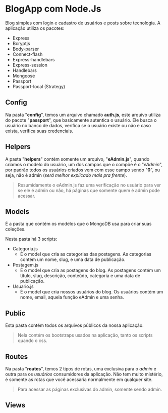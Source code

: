 # BlogApp com Node.Js

Blog simples com login e cadastro de usuários e posts sobre tecnologia. A aplicação utiliza os pacotes: 

 - Express
 - Bcryptjs
 - Body-parser
 - Connect-flash
 - Express-handlebars
 - Express-session
 - Handlebars
 - Mongoose
 - Passport
 - Passport-local (Strategy)

## Config

Na pasta "**config**", temos um arquivo chamado **auth.js**, este arquivo utiliza do pacote "**passport**", que basicamente autentica o usuário. Ele busca o usuário no banco de dados, verifica se o usuário existe ou não e caso exista, verifica suas credenciais.  

## Helpers

A pasta "**helpers**" contém somente um arquivo, "**eAdmin.js**", quando criamos o modelo do usuário, um dos campos que o compõe é o "*eAdmin*", por padrão todos os usuários criados vem com esse campo sendo "**0**", ou seja, não é admin (*será melhor explicado mais pra frente*).

 >Resumidamente o eAdmin.js faz uma verificação no usuário para ver se ele é admin ou não, há páginas que somente quem é admin pode acessar.

## Models

É a pasta que contém os modelos que o MongoDB usa para criar suas coleções.  

Nesta pasta há 3 scripts: 

 - Categoria.js
   - É o model que cria as categorias das postagens. As categorias contém um nome, slug, e uma data de publicação.
 - Postagem.js
   - É o model que cria as postagens do blog. As postagens contém um título, slug, descrição, conteúdo, categoria e uma data de publicação.
 - Usuario.js
   - É o model que cria nossos usuários do blog. Os usuários contém um nome, email, aquela função eAdmin e uma senha.

## Public

Esta pasta contém todos os arquivos públicos da nossa aplicação.  

 >Nela contém os bootstraps usados na aplicação, tanto os scripts quando o css.

## Routes

Na pasta "**routes**", temos 2 tipos de rotas, uma exclusiva para o *admin* e outra para os *usuários* consumidores da aplicação. Não tem muito mistério, é somente as rotas que você acessaria normalmente em qualquer site.

 > Para acessar as páginas exclusivas do admin, somente sendo admin.

## Views


